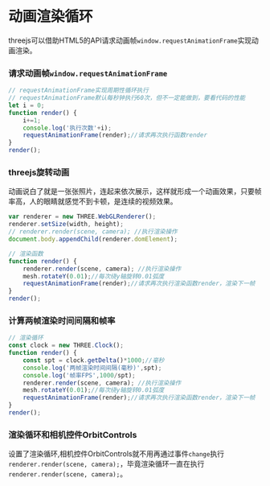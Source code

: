 # 动画渲染循环

threejs可以借助HTML5的API请求动画帧`window.requestAnimationFrame`实现动画渲染。

### 请求动画帧`window.requestAnimationFrame`

```js
// requestAnimationFrame实现周期性循环执行
// requestAnimationFrame默认每秒钟执行60次，但不一定能做到，要看代码的性能
let i = 0;
function render() {
    i+=1;
    console.log('执行次数'+i);
    requestAnimationFrame(render);//请求再次执行函数render
}
render();
```
### threejs旋转动画
动画说白了就是一张张照片，连起来依次展示，这样就形成一个动画效果，只要帧率高，人的眼睛就感觉不到卡顿，是连续的视频效果。
```js
var renderer = new THREE.WebGLRenderer();
renderer.setSize(width, height);
// renderer.render(scene, camera); //执行渲染操作
document.body.appendChild(renderer.domElement);

// 渲染函数
function render() {
    renderer.render(scene, camera); //执行渲染操作
    mesh.rotateY(0.01);//每次绕y轴旋转0.01弧度
    requestAnimationFrame(render);//请求再次执行渲染函数render，渲染下一帧
}
render();
```


### 计算两帧渲染时间间隔和帧率

```js
// 渲染循环
const clock = new THREE.Clock();
function render() {
    const spt = clock.getDelta()*1000;//毫秒
    console.log('两帧渲染时间间隔(毫秒)',spt);
    console.log('帧率FPS',1000/spt);
    renderer.render(scene, camera); //执行渲染操作
    mesh.rotateY(0.01);//每次绕y轴旋转0.01弧度
    requestAnimationFrame(render);//请求再次执行渲染函数render，渲染下一帧
}
render();
```
### 渲染循环和相机控件OrbitControls

设置了渲染循环,相机控件OrbitControls就不用再通过事件`change`执行`renderer.render(scene, camera);`，毕竟渲染循环一直在执行`renderer.render(scene, camera);`。
